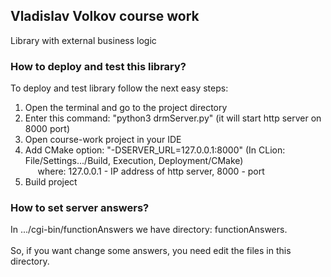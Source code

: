 ## Vladislav Volkov course work

Library with external business logic

### How to deploy and test this library?

To deploy and test library follow the next easy steps:

1) Open the terminal and go to the project directory <br>
2) Enter this command: "python3 drmServer.py" (it will start http server on 8000 port)<br>
3) Open course-work project in your IDE<br>
4) Add CMake option: "-DSERVER_URL=127.0.0.1:8000" (In CLion: File/Settings.../Build, Execution, Deployment/CMake)<br> 
&nbsp;&nbsp;&nbsp;&nbsp;&nbsp;where: 127.0.0.1 - IP address of http server, 8000 - port<br>
5) Build project<br>

### How to set server answers?

In .../cgi-bin/functionAnswers we have directory: functionAnswers.<br>
<br>
So, if you want change some answers, you need edit the files in this directory.<br>
